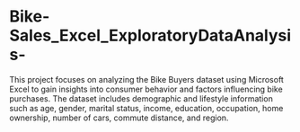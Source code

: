 # Bike-Sales_Excel_ExploratoryDataAnalysis-
This project focuses on analyzing the Bike Buyers dataset using Microsoft Excel to gain insights into consumer behavior and factors influencing bike purchases. The dataset includes demographic and lifestyle information such as age, gender, marital status, income, education, occupation, home ownership, number of cars, commute distance, and region.
